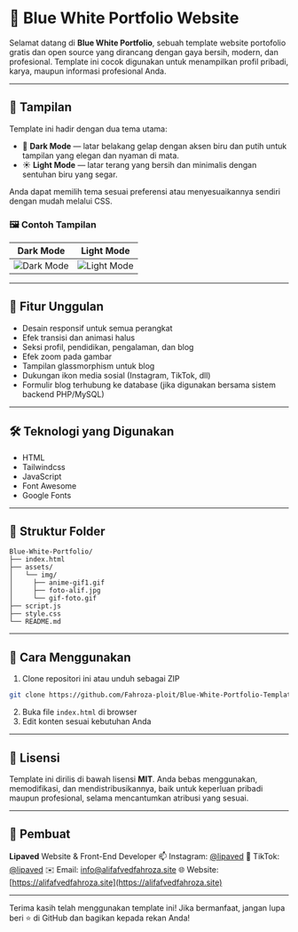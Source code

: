 # 💼 Blue White Portfolio Website

Selamat datang di **Blue White Portfolio**, sebuah template website portofolio gratis dan open source yang dirancang dengan gaya bersih, modern, dan profesional. Template ini cocok digunakan untuk menampilkan profil pribadi, karya, maupun informasi profesional Anda.

---

## 🎨 Tampilan

Template ini hadir dengan dua tema utama:

* 🌙 **Dark Mode** — latar belakang gelap dengan aksen biru dan putih untuk tampilan yang elegan dan nyaman di mata.
* ☀️ **Light Mode** — latar terang yang bersih dan minimalis dengan sentuhan biru yang segar.

Anda dapat memilih tema sesuai preferensi atau menyesuaikannya sendiri dengan mudah melalui CSS.

### 🖼️ Contoh Tampilan

| Dark Mode                                  | Light Mode                                   |
| ------------------------------------------ | -------------------------------------------- |
| ![Dark Mode](assets/img/thumb-dark.jpg) | ![Light Mode](assets/img/thumb-light.jpg) |

---

## 🚀 Fitur Unggulan

* Desain responsif untuk semua perangkat
* Efek transisi dan animasi halus
* Seksi profil, pendidikan, pengalaman, dan blog
* Efek zoom pada gambar
* Tampilan glassmorphism untuk blog
* Dukungan ikon media sosial (Instagram, TikTok, dll)
* Formulir blog terhubung ke database (jika digunakan bersama sistem backend PHP/MySQL)

---

## 🛠️ Teknologi yang Digunakan

* HTML
* Tailwindcss
* JavaScript
* Font Awesome
* Google Fonts

---

## 📂 Struktur Folder

```
Blue-White-Portfolio/
├── index.html
├── assets/
│   └── img/
│     ├── anime-gif1.gif
│     ├── foto-alif.jpg
│     └── gif-foto.gif
├── script.js
├── style.css
└── README.md
```

---

## 📌 Cara Menggunakan

1. Clone repositori ini atau unduh sebagai ZIP

```bash
git clone https://github.com/Fahroza-ploit/Blue-White-Portfolio-Template-by-Lipaved.git
```

2. Buka file `index.html` di browser
3. Edit konten sesuai kebutuhan Anda

---

## 📄 Lisensi

Template ini dirilis di bawah lisensi **MIT**. Anda bebas menggunakan, memodifikasi, dan mendistribusikannya, baik untuk keperluan pribadi maupun profesional, selama mencantumkan atribusi yang sesuai.

---

## 👤 Pembuat

**Lipaved**
Website & Front-End Developer
📫 Instagram: [@lipaved](https://instagram.com/lipaved)
🎵 TikTok: [@lipaved](https://tiktok.com/@lipaved)
✉️ Email: [info@alifafvedfahroza.site](mailto:info@alifafvedfahroza.site)
🌐 Website: [https://alifafvedfahroza.site](https://alifafvedfahroza.site)

---

Terima kasih telah menggunakan template ini! Jika bermanfaat, jangan lupa beri ⭐ di GitHub dan bagikan kepada rekan Anda!
